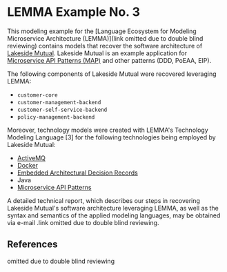 # LEMMA Example No. 3

This modeling example for the [Language Ecosystem for Modeling Microservice Architecture (LEMMA)](link omitted due to double blind reviewing) contains models that recover the software architecture of [Lakeside Mutual](https://github.com/Microservice-API-Patterns/LakesideMutual). Lakeside Mutual is an example application for [Microservice API Patterns (MAP)](https://microservice-api-patterns.org/) and other patterns (DDD, PoEAA, EIP).

The following components of Lakeside Mutual were recovered leveraging LEMMA:
- `customer-core`
- `customer-management-backend`
- `customer-self-service-backend`
- `policy-management-backend`

Moreover, technology models were created with LEMMA's Technology Modeling Language [3] for the following technologies being employed by Lakeside Mutual:
- [ActiveMQ](https://activemq.apache.org/)
- [Docker](https://www.docker.com/)
- [Embedded Architectural Decision Records](https://adr.github.io/e-adr/)
- Java
- [Microservice API Patterns](https://microservice-api-patterns.org/)

A detailed technical report, which describes our steps in recovering Lakeside Mutual's software architecture leveraging LEMMA, as well as the syntax and semantics of the applied modeling languages, may be obtained via e-mail .link omitted due to double blind reviewing.

## References
omitted due to double blind reviewing
